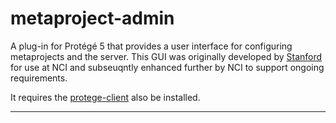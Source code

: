# metaproject-admin

A plug-in for Protégé 5 that provides a user interface for configuring metaprojects and the server. This GUI was originally developed by [Stanford][1] for use at NCI and subseuqntly enhanced further by NCI to support ongoing requirements.

It requires the [protege-client][2] also be installed.

----
[1]: https://github.com/protegeproject/protege-client
[2]: https://github.com/bdionne/protege-client
